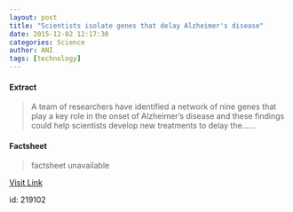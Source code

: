 ```yaml
---
layout: post
title: "Scientists isolate genes that delay Alzheimer's disease"
date: 2015-12-02 12:17:30
categories: Science
author: ANI
tags: [technology]
---
```



#### Extract
>A team of researchers have identified a network of nine genes that play a key role in the onset of Alzheimer’s disease and these findings could help scientists develop new treatments to delay the......

#### Factsheet
>factsheet unavailable

[Visit Link](http://www.thehindu.com/sci-tech/technology/scientists-isolate-genes-that-delay-alzheimers-disease/article7941215.ece?utm_source=RSS_Feed&utm_medium=RSS&utm_campaign=RSS_Syndication)

id:  219102
